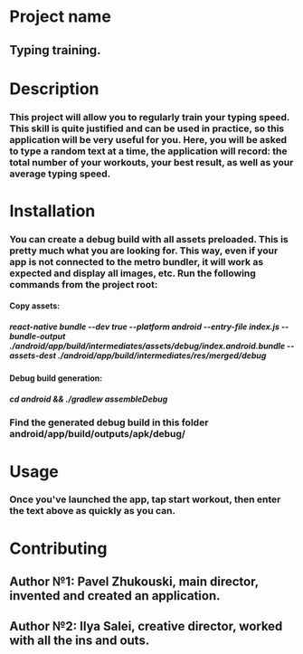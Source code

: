 # Project name
## Typing training.

# Description 
### This project will allow you to regularly train your typing speed. This skill is quite justified and can be used in practice, so this application will be very useful for you. Here, you will be asked to type a random text at a time, the application will record: the total number of your workouts, your best result, as well as your average typing speed.

# Installation
### You can create a debug build with all assets preloaded. This is pretty much what you are looking for. This way, even if your app is not connected to the metro bundler, it will work as expected and display all images, etc. Run the following commands from the project root:
#### Copy assets:
##### react-native bundle --dev true --platform android --entry-file index.js --bundle-output ./android/app/build/intermediates/assets/debug/index.android.bundle --assets-dest ./android/app/build/intermediates/res/merged/debug
#### Debug build generation:
##### cd android && ./gradlew assembleDebug
### Find the generated debug build in this folder android/app/build/outputs/apk/debug/

# Usage
### Once you've launched the app, tap start workout, then enter the text above as quickly as you can.

# Contributing
## Author №1: Pavel Zhukouski, main director, invented and created an application.
## Author №2: Ilya Salei, creative director, worked with all the ins and outs.
